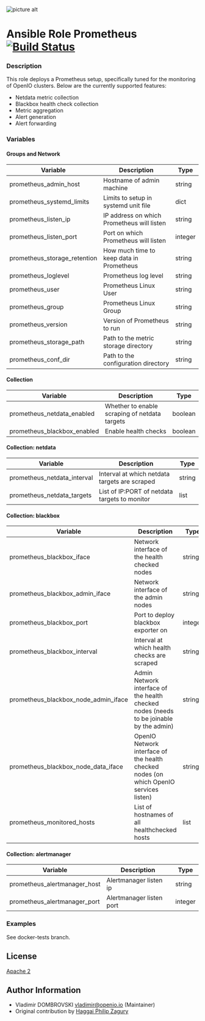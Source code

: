 ![picture alt](https://cdn.rawgit.com/fabric8io/fabric8-devops/93ca9bc/prometheus/src/main/fabric8/icon.png "Prometheus")
# Ansible Role Prometheus [![Build Status](https://travis-ci.org/open-io/ansible-role-openio-prometheus.svg?branch=master)](https://travis-ci.org/open-io/ansible-role-openio-prometheus)

### Description

This role deploys a Prometheus setup, specifically tuned for the monitoring of OpenIO clusters. Below are the currently supported features:
- Netdata metric collection
- Blackbox health check collection
- Metric aggregation
- Alert generation
- Alert forwarding

### Variables

#### Groups and Network
| Variable                     | Description                                | Type    |
| ---------------------------- | ------------------------------------------ | ------- |
| prometheus_admin_host        | Hostname of admin machine                  | string  |
| prometheus_systemd_limits    | Limits to setup in systemd unit file       | dict    |
| prometheus_listen_ip         | IP address on which Prometheus will listen | string  |
| prometheus_listen_port       | Port on which Prometheus will listen       | integer |
| prometheus_storage_retention | How much time to keep data in Prometheus   | string  |
| prometheus_loglevel          | Prometheus log level                       | string  |
| prometheus_user              | Prometheus Linux User                      | string  |
| prometheus_group             | Prometheus Linux Group                     | string  |
| prometheus_version           | Version of Prometheus to run               | string  |
| prometheus_storage_path      | Path to the metric storage directory       | string  |
| prometheus_conf_dir          | Path to the configuration directory        | string  |

#### Collection
| Variable                        | Description                                   | Type    |
| ------------------------------- | --------------------------------------------- | ------- |
| prometheus_netdata_enabled      | Whether to enable scraping of netdata targets | boolean |
| prometheus_blackbox_enabled     | Enable health checks                          | boolean |


#### Collection: netdata
| Variable                    | Description                                   | Type    |
| --------------------------- | --------------------------------------------- | ------- |
| prometheus_netdata_interval | Interval at which netdata targets are scraped | string  |
| prometheus_netdata_targets  | List of IP:PORT of netdata targets to monitor | list    |

#### Collection: blackbox
| Variable                             | Description                                                                             | Type    |
| ------------------------------------ | --------------------------------------------------------------------------------------- | ------- |
| prometheus_blackbox_iface            | Network interface of the health checked nodes                                           | string  |
| prometheus_blackbox_admin_iface      | Network interface of the admin nodes                                                    | string  |
| prometheus_blackbox_port             | Port to deploy blackbox exporter on                                                     | integer |
| prometheus_blackbox_interval         | Interval at which health checks are scraped                                             | string  |
| prometheus_blackbox_node_admin_iface | Admin Network interface of the health checked nodes (needs to be joinable by the admin) | string  |
| prometheus_blackbox_node_data_iface  | OpenIO Network interface of the health checked nodes (on which OpenIO services listen)  | string  |
| prometheus_monitored_hosts           | List of hostnames of all healthchecked hosts                                            | list    |

#### Collection: alertmanager
| Variable                     | Description              | Type    |
| ---------------------------- | ------------------------ | ------- |
| prometheus_alertmanager_host | Alertmanager listen ip   | string  |
| prometheus_alertmanager_port | Alertmanager listen port | integer |

### Examples

See docker-tests branch.

## License

[Apache 2](https://choosealicense.com/licenses/apache-2.0/)

## Author Information

- Vladimir DOMBROVSKI <vladimir@openio.io> (Maintainer)
- Original contribution by [Haggai Philip Zagury](http://www.tikalk.com/devops/haggai)
